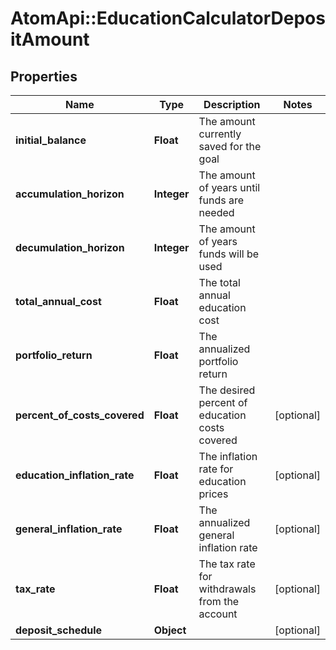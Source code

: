# AtomApi::EducationCalculatorDepositAmount

## Properties
Name | Type | Description | Notes
------------ | ------------- | ------------- | -------------
**initial_balance** | **Float** | The amount currently saved for the goal | 
**accumulation_horizon** | **Integer** | The amount of years until funds are needed | 
**decumulation_horizon** | **Integer** | The amount of years funds will be used | 
**total_annual_cost** | **Float** | The total annual education cost | 
**portfolio_return** | **Float** | The annualized portfolio return | 
**percent_of_costs_covered** | **Float** | The desired percent of education costs covered | [optional] 
**education_inflation_rate** | **Float** | The inflation rate for education prices | [optional] 
**general_inflation_rate** | **Float** | The annualized general inflation rate | [optional] 
**tax_rate** | **Float** | The tax rate for withdrawals from the account | [optional] 
**deposit_schedule** | **Object** |  | [optional] 



